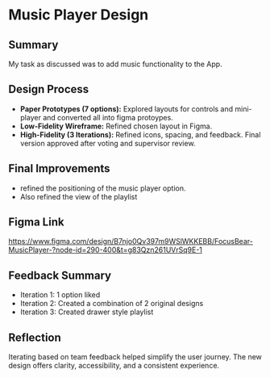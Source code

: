 # Music Player Design

## Summary
My task as discussed was to add music functionality to the App.

## Design Process
- **Paper Prototypes (7 options):** Explored layouts for controls and mini-player and converted all into figma protoypes.  
- **Low-Fidelity Wireframe:** Refined chosen layout in Figma.  
- **High-Fidelity (3 Iterations):** Refined icons, spacing, and feedback. Final version approved after voting and supervisor review.

## Final Improvements
- refined the positioning of the music player option.
- Also refined the view of the playlist

## Figma Link
https://www.figma.com/design/B7njo0Qv397m9WSlWKKEBB/FocusBear-MusicPlayer-?node-id=290-400&t=g83Qzn261UVrSq9E-1

## Feedback Summary
- Iteration 1: 1 option liked 
- Iteration 2: Created a combination of 2 original designs  
- Iteration 3: Created drawer style playlist

## Reflection
Iterating based on team feedback helped simplify the user journey. The new design offers clarity, accessibility, and a consistent experience.

